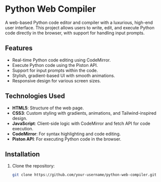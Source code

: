 # Python Web Compiler

A web-based Python code editor and compiler with a luxurious, high-end user interface. This project allows users to write, edit, and execute Python code directly in the browser, with support for handling input prompts.

## Features
- Real-time Python code editing using CodeMirror.
- Execute Python code using the Piston API.
- Support for input prompts within the code.
- Stylish, gradient-based UI with smooth animations.
- Responsive design for various screen sizes.

## Technologies Used
- **HTML5**: Structure of the web page.
- **CSS3**: Custom styling with gradients, animations, and Tailwind-inspired design.
- **JavaScript**: Client-side logic with CodeMirror and fetch API for code execution.
- **CodeMirror**: For syntax highlighting and code editing.
- **Piston API**: For executing Python code in the browser.

## Installation

1. Clone the repository:
   ```bash
   git clone https://github.com/your-username/python-web-compiler.git
